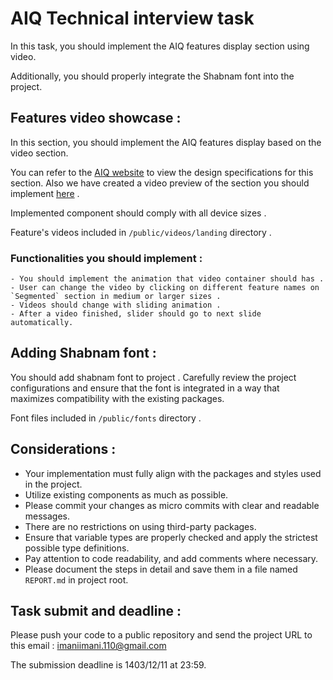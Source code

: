 # AIQ Technical interview task 

In this task, you should implement the AIQ features display section using video.

Additionally, you should properly integrate the Shabnam font into the project.

## Features video showcase : 

In this section, you should implement the AIQ features display based on the video section.

You can refer to the [AIQ website](https://aiqueue.ir) to view the design specifications for this section. Also we have created a video preview of the section you should implement [here](https://drive.google.com/file/d/1TogOZhQpaKxi_hxlv7MrVPDXyE0lYjBF/view?usp=sharing) . 

Implemented component should comply with all device sizes . 

Feature's videos included in `/public/videos/landing` directory .

### Functionalities you should implement : 
    - You should implement the animation that video container should has . 
    - User can change the video by clicking on different feature names on `Segmented` section in medium or larger sizes . 
    - Videos should change with sliding animation . 
    - After a video finished, slider should go to next slide automatically. 

## Adding Shabnam font : 

You should add shabnam font to project . Carefully review the project configurations and ensure that the font is integrated in a way that maximizes compatibility with the existing packages. 

Font files included in `/public/fonts` directory . 


## Considerations : 
- Your implementation must fully align with the packages and styles used in the project.
- Utilize existing components as much as possible.
- Please commit your changes as micro commits with clear and readable messages.
- There are no restrictions on using third-party packages.
- Ensure that variable types are properly checked and apply the strictest possible type definitions.
- Pay attention to code readability, and add comments where necessary.
- Please document the steps in detail and save them in a file named ‍`REPORT.md` in project root.


## Task submit and deadline : 
Please push your code to a public repository and send the project URL to this email : [imaniimani.110@gmail.com](mailto:imaniimani.110@gmail.com)

The submission deadline is 1403/12/11 at 23:59.